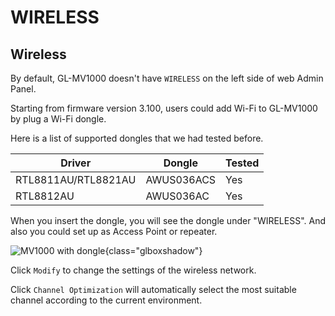 # WIRELESS

## Wireless

By default, GL-MV1000 doesn't have `WIRELESS` on the left side of web Admin Panel.

Starting from firmware version 3.100, users could add Wi-Fi to GL-MV1000 by plug a Wi-Fi dongle.

Here is a list of supported dongles that we had tested before. 

| Driver                                 | Dongle        | Tested |
| -------------------------------------- | ------------- | ------ |
| RTL8811AU/RTL8821AU                    | AWUS036ACS    | Yes    |
| RTL8812AU                              | AWUS036AC     | Yes    |

When you insert the dongle, you will see the dongle under "WIRELESS". And also you could set up as Access Point or repeater.

![MV1000 with dongle](https://static.gl-inet.com/docs/router/en/3/setup/gl-mv1000/wireless/mv1000_dongle.png){class="glboxshadow"}

Click `Modify` to change the settings of the wireless network.

Click `Channel Optimization` will automatically select the most suitable channel according to the current environment.

